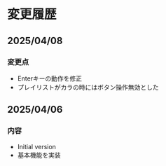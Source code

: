 # 変更履歴


## 2025/04/08
### 変更点
- Enterキーの動作を修正
- プレイリストがカラの時にはボタン操作無効とした

## 2025/04/06 
### 内容
- Initial version
- 基本機能を実装

